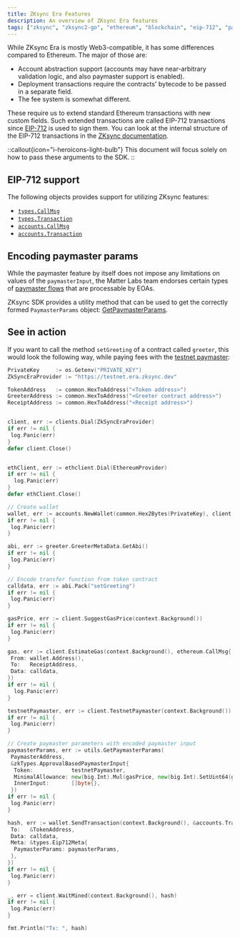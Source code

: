 ```yaml
---
title: ZKsync Era Features
description: An overview of ZKsync Era features
tags: ["zksync", "zksync2-go", "ethereum", "blockchain", "eip-712", "paymaster", "sdk"]
---
```


While ZKsync Era is mostly Web3-compatible, it has some differences compared to Ethereum. The major of those are:

- Account abstraction support (accounts may have near-arbitrary validation logic, and also paymaster support is enabled).
- Deployment transactions require the contracts' bytecode to be passed in a separate field.
- The fee system is somewhat different.

These require us to extend standard Ethereum transactions with new custom fields. Such extended transactions are
called EIP-712 transactions since [EIP-712](https://eips.ethereum.org/EIPS/eip-712) is used to sign them.
You can look at the internal structure of the EIP-712 transactions in the
[ZKsync documentation](https://docs.zksync.io/zksync-protocol/rollup/transaction-lifecycle.html#eip-712-0x71).

::callout{icon="i-heroicons-light-bulb"}
This document will focus solely on how to pass these arguments to the SDK.
::

## EIP-712 support

The following objects provides support for utilizing ZKsync features:

- [`types.CallMsg`](/zksync-era/sdk/go/api/types#callmsg)
- [`types.Transaction`](/zksync-era/sdk/go/api/types#transaction)
- [`accounts.CallMsg`](/zksync-era/sdk/go/api/accounts#callmsg)
- [`accounts.Transaction`](/zksync-era/sdk/go/api/accounts#transaction)

## Encoding paymaster params

While the paymaster feature by itself does not impose any limitations on values of the `paymasterInput`,
the Matter Labs team endorses certain types of
[paymaster flows](/zksync-protocol/account-abstraction/paymasters#built-in-paymaster-flows)
that are processable by EOAs.

ZKsync SDK provides a utility method that can be used to get the correctly formed `PaymasterParams` object:
[GetPaymasterParams](/zksync-era/sdk/go/api/utilities/paymaster-utils#getpaymasterparams).

## See in action

If you want to call the method `setGreeting` of a contract called `greeter`, this would look the following way,
while paying fees with the
[testnet paymaster](/zksync-protocol/account-abstraction/paymasters#testnet-paymaster):

```go
PrivateKey     := os.Getenv("PRIVATE_KEY")
ZkSyncEraProvider := "https://testnet.era.zksync.dev"

TokenAddress   := common.HexToAddress("<Token address>")
GreeterAddress := common.HexToAddress("<Greeter contract address>")
ReceiptAddress := common.HexToAddress("<Receipt address>")


client, err := clients.Dial(ZkSyncEraProvider)
if err != nil {
 log.Panic(err)
}
defer client.Close()


ethClient, err := ethclient.Dial(EthereumProvider)
if err != nil {
  log.Panic(err)
}
defer ethClient.Close()

// Create wallet
wallet, err := accounts.NewWallet(common.Hex2Bytes(PrivateKey), client, ethClient)
if err != nil {
 log.Panic(err)
}

abi, err := greeter.GreeterMetaData.GetAbi()
if err != nil {
 log.Panic(err)
}

// Encode transfer function from token contract
calldata, err := abi.Pack("setGreeting")
if err != nil {
 log.Panic(err)
}

gasPrice, err := client.SuggestGasPrice(context.Background())
if err != nil {
 log.Panic(err)
}

gas, err := client.EstimateGas(context.Background(), ethereum.CallMsg{
 From: wallet.Address(),
 To:   ReceiptAddress,
 Data: calldata,
})
if err != nil {
  log.Panic(err)
}

testnetPaymaster, err := client.TestnetPaymaster(context.Background())
if err != nil {
 log.Panic(err)
}

// Create paymaster parameters with encoded paymaster input
paymasterParams, err := utils.GetPaymasterParams(
 PaymasterAddress,
 &zkTypes.ApprovalBasedPaymasterInput{
  Token:            testnetPaymaster,
  MinimalAllowance: new(big.Int).Mul(gasPrice, new(big.Int).SetUint64(gas)),
  InnerInput:       []byte{},
 })
if err != nil {
 log.Panic(err)
}

hash, err := wallet.SendTransaction(context.Background(), &accounts.Transaction{
 To:   &TokenAddress,
 Data: calldata,
 Meta: &types.Eip712Meta{
  PaymasterParams: paymasterParams,
 },
})
if err != nil {
 log.Panic(err)
}

_, err = client.WaitMined(context.Background(), hash)
if err != nil {
 log.Panic(err)
}

fmt.Println("Tx: ", hash)

```
